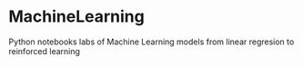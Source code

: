 # MachineLearning
Python notebooks labs of Machine Learning models from linear regresion to reinforced learning
